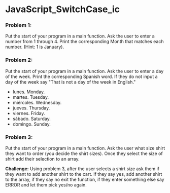 # JavaScript_SwitchCase_ic
 

### Problem 1:
Put the start of your program in a main function. Ask the user to enter a number from 1 through 4. Print the corresponding Month that matches each number. (Hint: 1 is January).

### Problem 2:
Put the start of your program in a main function. Ask the user to enter a day of the week. Print the corresponding Spanish word. If they do not input a day of the week say "That is not a day of the week in English."

- lunes. Monday.
- martes. Tuesday.
- miércoles. Wednesday.
- jueves. Thursday.
- viernes. Friday.
- sábado. Saturday.
- domingo. Sunday.

### Problem 3:
Put the start of your program in a main function. Ask the user what size shirt they want to order (you decide the shirt sizes). Once they select the size of shirt add their selection to an array.

<strong>Challenge:</strong>
Using problem 3, after the user selects a shirt size ask them if they want to add another shirt to the cart. If they say yes, add another shirt to the array, if they say no exit the function, if they enter something else say ERROR and let them pick yes/no again.
